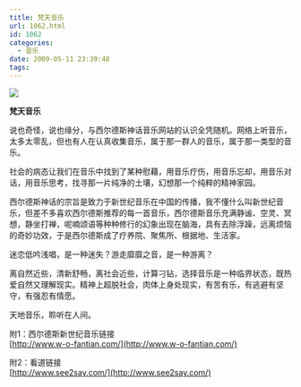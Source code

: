 ```yaml
---
title: 梵天音乐
url: 1062.html
id: 1062
categories:
  - 音乐
date: 2009-05-11 23:39:48
tags:
---
```


[![](http://photo.guolaijie.com/rooufer/attachments/month_0905/d2009512234440.jpg)](http://www.w-o-fantian.com/)  
  

**梵天音乐**

  
说也奇怪，说也缘分，与西尔德斯神话音乐网站的认识全凭随机。网络上听音乐，太多太零乱，但也有人在认真收集音乐，属于那一群人的音乐，属于那一类型的音乐。  
  
社会的病态让我们在音乐中找到了某种慰藉，用音乐疗伤，用音乐忘却，用音乐对话，用音乐思考，找寻那一片纯净的土壤，幻想那一个纯粹的精神家园。  
  
西尔德斯神话的宗旨是致力于新世纪音乐在中国的传播，我不懂什么叫新世纪音乐，但差不多喜欢西尔德斯推荐的每一首音乐，西尔德斯音乐充满静谧、空灵、冥想，静坐打禅，呢喃颂语等种种修行的幻象出现在脑海，具有去除浮躁，远离烦恼的奇妙功效，于是西尔德斯成了疗养院、聚焦所、根据地、生活家。  
  
迷恋低吟浅唱，是一种迷失？游走靡靡之音，是一种游离？  
  
离自然近些，清新舒畅，离社会近些，计算刁钻，选择音乐是一种临界状态，既热爱自然又理解现实。精神上超脱社会，肉体上身处现实，有苦有乐，有逃避有坚守，有强忍有情愿。  
  
天地音乐，聆听在人间。  
  
  
附1：西尔德斯新世纪音乐链接  
[http://www.w-o-fantian.com/](http://www.w-o-fantian.com/)  
  
附2：看道链接  
[http://www.see2say.com/](http://www.see2say.com/)